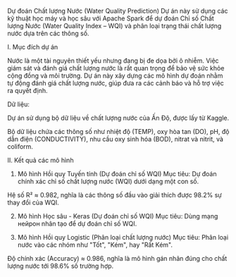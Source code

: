 Dự đoán Chất lượng Nước (Water Quality Prediction)
Dự án này sử dụng các kỹ thuật học máy và học sâu với Apache Spark để dự đoán Chỉ số Chất lượng Nước (Water Quality Index – WQI) và phân loại trạng thái chất lượng nước dựa trên các thông số.

I. Mục đích dự án

  Nước là một tài nguyên thiết yếu nhưng đang bị đe dọa bởi ô nhiễm. Việc giám sát và đánh giá chất lượng nước là rất quan trọng để bảo vệ sức khỏe cộng đồng và môi trường. Dự án này xây dựng các mô hình dự đoán nhằm tự động đánh giá chất lượng nước, giúp đưa ra các cảnh báo và hỗ trợ việc ra quyết định.

Dữ liệu:

  Dự án sử dụng bộ dữ liệu về chất lượng nước của Ấn Độ, được lấy từ Kaggle.

  Bộ dữ liệu chứa các thông số như nhiệt độ (TEMP), oxy hòa tan (DO), pH, độ dẫn điện (CONDUCTIVITY), nhu cầu oxy sinh hóa (BOD), nitrat và nitrit, và coliform.



II. Kết quả các mô hình 

1. Mô hình Hồi quy Tuyến tính (Dự đoán chỉ số WQI)
Mục tiêu: Dự đoán chính xác chỉ số chất lượng nước (WQI) dưới dạng một con số.

Hệ số R² ≈ 0.982, nghĩa là các thông số đầu vào giải thích được 98.2% sự thay đổi của WQI.

2. Mô hình Học sâu - Keras (Dự đoán chỉ số WQI)
Mục tiêu: Dùng mạng нейрон nhân tạo để dự đoán chỉ số WQI.

3. Mô hình Hồi quy Logistic (Phân loại chất lượng nước)
Mục tiêu: Phân loại nước vào các nhóm như "Tốt", "Kém", hay "Rất Kém".

Độ chính xác (Accuracy) ≈ 0.986, nghĩa là mô hình gán nhãn đúng cho chất lượng nước tới 98.6% số trường hợp.


